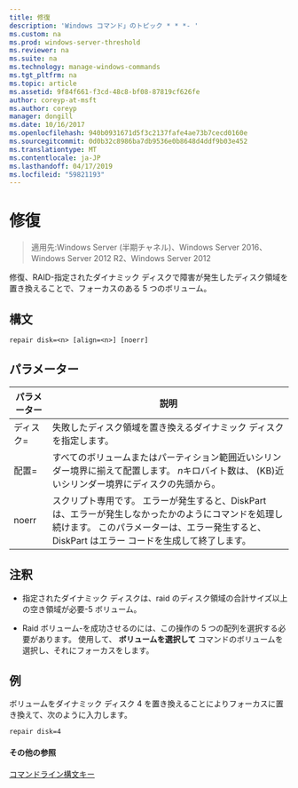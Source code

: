 ```yaml
---
title: 修復
description: 'Windows コマンド」のトピック * * *- '
ms.custom: na
ms.prod: windows-server-threshold
ms.reviewer: na
ms.suite: na
ms.technology: manage-windows-commands
ms.tgt_pltfrm: na
ms.topic: article
ms.assetid: 9f84f661-f3cd-48c8-bf08-87819cf626fe
author: coreyp-at-msft
ms.author: coreyp
manager: dongill
ms.date: 10/16/2017
ms.openlocfilehash: 940b0931671d5f3c2137fafe4ae73b7cecd0160e
ms.sourcegitcommit: 0d0b32c8986ba7db9536e0b8648d4ddf9b03e452
ms.translationtype: MT
ms.contentlocale: ja-JP
ms.lasthandoff: 04/17/2019
ms.locfileid: "59821193"
---
```

# <a name="repair"></a>修復

>適用先:Windows Server (半期チャネル)、Windows Server 2016、Windows Server 2012 R2、Windows Server 2012

修復、RAID\-指定されたダイナミック ディスクで障害が発生したディスク領域を置き換えることで、フォーカスのある 5 つのボリューム。  
  
  
  
## <a name="syntax"></a>構文  
  
```  
repair disk=<n> [align=<n>] [noerr]  
```  
  
## <a name="parameters"></a>パラメーター  
  
|パラメーター|説明|  
|-------|--------|  
|ディスク\=<n>|失敗したディスク領域を置き換えるダイナミック ディスクを指定します。|  
|配置\=<n>|すべてのボリュームまたはパーティション範囲近いシリンダー境界に揃えて配置します。 *n*キロバイト数は、 \(KB\)近いシリンダー境界にディスクの先頭から。|  
|noerr|スクリプト専用です。 エラーが発生すると、DiskPart は、エラーが発生しなかったかのようにコマンドを処理し続けます。 このパラメーターは、エラー発生すると、DiskPart はエラー コードを生成して終了します。|  
  
## <a name="remarks"></a>注釈  
  
-   指定されたダイナミック ディスクは、raid のディスク領域の合計サイズ以上の空き領域が必要\-5 ボリューム。  
  
-   Raid ボリューム\-を成功させるのには、この操作の 5 つの配列を選択する必要があります。 使用して、 **ボリュームを選択して** コマンドのボリュームを選択し、それにフォーカスをします。  
  
## <a name="BKMK_examples"></a>例  
ボリュームをダイナミック ディスク 4 を置き換えることによりフォーカスに置き換えて、次のように入力します。  
  
```  
repair disk=4  
```  
  
#### <a name="additional-references"></a>その他の参照  
[コマンドライン構文キー](command-line-syntax-key.md)  
  

  

